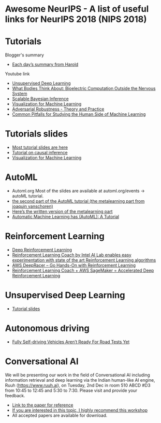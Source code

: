 # Awesome NeurIPS - A list of useful links for NeurIPS 2018 (NIPS 2018)

# Tutorials
Blogger's summary
* [Each day’s summary from Harold](https://harald.co/2018/12/05/neurips-day-1-tutorials)

Youtube link
* [Unsupervised Deep Learning](https://www.youtube.com/watch?v=rjZCjosEFpI)
* [What Bodies Think About: Bioelectric Computation Outside the Nervous System](https://www.youtube.com/watch?v=RjD1aLm4Thg)
* [Scalable Bayesian Inference](https://www.youtube.com/watch?v=0HXpnG_WnlI)
* [Visualization for Machine Learning](https://www.youtube.com/watch?v=hWW5ibebqK8)
* [Adversarial Robustness - Theory and Practice](https://www.youtube.com/watch?v=TwP-gKBQyic)
* [Common Pitfalls for Studying the Human Side of Machine Learning](https://www.youtube.com/watch?v=hRvQe1kNepg)

# Tutorials slides
* [Most tutorial slides are here](https://nips.cc/Conferences/2018/Schedule?type=Tutorial)
* [Tutorial on causal inference](https://drive.google.com/drive/folders/1SEEOMluxBcSAb_tsDYgcLFtOQaeWtkLp)
* [Visualization for Machine Learning](https://static.googleusercontent.com/media/research.google.com/en//bigpicture/ML_Visualization_NeurIPS_Tutorial.pdf)

# AutoML
* Automl.org
Most of the slides are available at automl.org/events -> autoML tutorial.
* [the second part of the AutoML tutorial (the metalearning part from joaquin vanschoren)](https://www.automl.org/wp-content/uploads/2018/12/AutoML-Tutorial-NeurIPS2018-MetaLearning.pdf)
* [Here’s the written version of the metalearning part](https://arxiv.org/abs/1810.03548)
* [Automatic Machine Learning has (AutoML): A Tutorial](https://www.automl.org/wp-content/uploads/2018/12/AutoML-Tutorial-NeurIPS2018-HPO_and_NAS.pdf)

# Reinforcement Learning
* [Deep Reinforcement Learning](https://arxiv.org/abs/1810.06339)
* [Reinforcement Learning Coach by Intel AI Lab enables easy experimentation with state of the art Reinforcement Learning algorithms](https://nervanasystems.github.io/coach/)
* [AWS DeepRacer – Go Hands-On with Reinforcement Learning](https://aws.amazon.com/blogs/aws/aws-deepracer-go-hands-on-with-reinforcement-learning-at-reinvent/)
* [Reinforcement Learning Coach + AWS SageMaker = Accelerated Deep Reinforcement Learning
](https://ai.intel.com/rl-coach-aws-sagemaker-accelerated-deep-rl/
)

# Unsupervised Deep Learning
* [Tutorial slides](https://ranzato.github.io/)

# Autonomous driving
* [Fully Self-driving Vehicles Aren’t Ready For Road Tests Yet](https://medium.com/@yuxili/self-driving-vehicles-b5692e3797e1)

# Conversational AI
We will be presenting our work in the field of Conversational AI including information retrieval and deep learning via the Indian human-like AI engine, Ruuh (https://www.ruuh.ai), on Tuesday, 2nd Dec in room 510 ABCD #D3 from 10:45 to 12:45 and 5:30 to 7:30. Please visit and provide your feedback.
* [Link to the paper for reference](https://arxiv.org/abs/1810.12097)
* [If you are interested in this topic, I highly recommend this workshop](http://alborz-geramifard.com/workshops/nips18-Conversational-AI/Main.html)
* All accepted papers are available for download.
